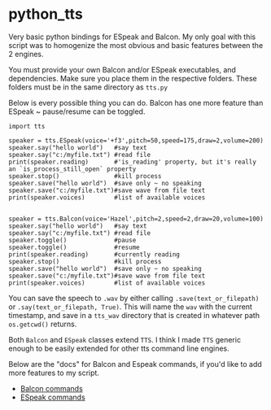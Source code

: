 # python_tts
Very basic python bindings for ESpeak and Balcon. My only goal with this script was to homogenize the most obvious and basic features between the 2 engines.


You must provide your own Balcon and/or ESpeak executables, and dependencies. Make sure you place them in the respective folders. These folders must be in the same directory as `tts.py`


Below is every possible thing you can do. Balcon has one more feature than ESpeak ~ pause/resume can be toggled.

```python3
import tts

speaker = tts.ESpeak(voice='+f3',pitch=50,speed=175,draw=2,volume=200)
speaker.say("hello world")   #say text
speaker.say("c:/myfile.txt") #read file
print(speaker.reading)       #'is_reading' property, but it's really an `is_process_still_open` property
speaker.stop()               #kill process
speaker.save("hello world")  #save only ~ no speaking
speaker.save("c:/myfile.txt")#save wave from file text
print(speaker.voices)        #list of available voices


speaker = tts.Balcon(voice='Hazel',pitch=2,speed=2,draw=20,volume=100)
speaker.say("hello world")   #say text
speaker.say("c:/myfile.txt") #read file
speaker.toggle()             #pause
speaker.toggle()             #resume
print(speaker.reading)       #currently reading
speaker.stop()               #kill process
speaker.save("hello world")  #save only ~ no speaking
speaker.save("c:/myfile.txt")#save wave from file text
print(speaker.voices)        #list of available voices
```


You can save the speech to `.wav` by either calling `.save(text_or_filepath)` or `.say(text_or_filepath, True)`. This will name the `wav` with the current timestamp, and save in a `tts_wav` directory that is created in whatever path `os.getcwd()` returns.

Both `Balcon` and `ESpeak` classes extend `TTS`. I think I made `TTS` generic enough to be easily extended for other tts command line engines.

Below are the "docs" for Balcon and Espeak commands, if you'd like to add more features to my script.

* [Balcon commands](http://www.cross-plus-a.com/bconsole.htm)
* [ESpeak commands](https://espeak.sourceforge.net/commands.html)
